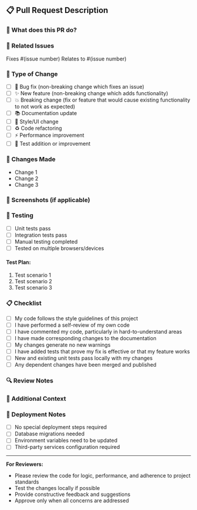 ## 📋 Pull Request Description

### 🎯 What does this PR do?
<!-- Provide a clear and concise description of the changes -->

### 🔗 Related Issues
<!-- Link any related issues -->
Fixes #(issue number)
Relates to #(issue number)

### 🧪 Type of Change
<!-- Mark the type of change with an "x" -->
- [ ] 🐛 Bug fix (non-breaking change which fixes an issue)
- [ ] ✨ New feature (non-breaking change which adds functionality)
- [ ] 💥 Breaking change (fix or feature that would cause existing functionality to not work as expected)
- [ ] 📚 Documentation update
- [ ] 🎨 Style/UI change
- [ ] ♻️ Code refactoring
- [ ] ⚡ Performance improvement
- [ ] 🧪 Test addition or improvement

### 🔄 Changes Made
<!-- List the specific changes made -->
- Change 1
- Change 2
- Change 3

### 📸 Screenshots (if applicable)
<!-- Add screenshots for UI changes -->

### 🧪 Testing
<!-- Describe how you tested your changes -->
- [ ] Unit tests pass
- [ ] Integration tests pass
- [ ] Manual testing completed
- [ ] Tested on multiple browsers/devices

#### Test Plan:
<!-- Describe your testing approach -->
1. Test scenario 1
2. Test scenario 2
3. Test scenario 3

### 📋 Checklist
<!-- Mark completed items with an "x" -->
- [ ] My code follows the style guidelines of this project
- [ ] I have performed a self-review of my own code
- [ ] I have commented my code, particularly in hard-to-understand areas
- [ ] I have made corresponding changes to the documentation
- [ ] My changes generate no new warnings
- [ ] I have added tests that prove my fix is effective or that my feature works
- [ ] New and existing unit tests pass locally with my changes
- [ ] Any dependent changes have been merged and published

### 🔍 Review Notes
<!-- Any specific areas you'd like reviewers to focus on -->

### 📝 Additional Context
<!-- Add any other context about the pull request here -->

### 🚀 Deployment Notes
<!-- Any special deployment considerations -->
- [ ] No special deployment steps required
- [ ] Database migrations needed
- [ ] Environment variables need to be updated
- [ ] Third-party services configuration required

---

**For Reviewers:**
- Please review the code for logic, performance, and adherence to project standards
- Test the changes locally if possible
- Provide constructive feedback and suggestions
- Approve only when all concerns are addressed
